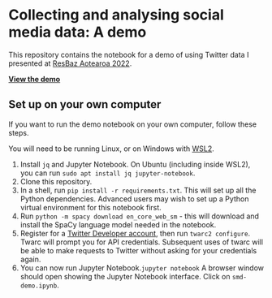 # Collecting and analysing social media data: A demo
This repository contains the notebook for a demo of using Twitter data I presented at [ResBaz Aotearoa 2022](https://resbaz.auckland.ac.nz).

[**View the demo**](smd-demo.ipynb)

## Set up on your own computer
If you want to run the demo notebook on your own computer, follow these steps.

You will need to be running Linux, or on Windows with [WSL2](https://learn.microsoft.com/en-us/windows/wsl/install).

1. Install `jq` and Jupyter Notebook. On Ubuntu (including inside WSL2), you can run `sudo apt install jq jupyter-notebook`. 
2. Clone this repository.
3. In a shell, run `pip install -r requirements.txt`. This will set up all the Python dependencies. Advanced users may wish to set up a Python virtual environment for this notebook first.
4. Run `python -m spacy download en_core_web_sm` - this will download and install the SpaCy language model needed in the notebook.
5. Register for a [Twitter Developer account](https://developer.twitter.com/), then run `twarc2 configure`. Twarc will prompt you for API credentials. Subsequent uses of twarc will be able to make requests to Twitter without asking for your credentials again.
6. You can now run Jupyter Notebook.`jupyter notebook`
A browser window should open showing the Jupyter Notebook interface. Click on `smd-demo.ipynb`.